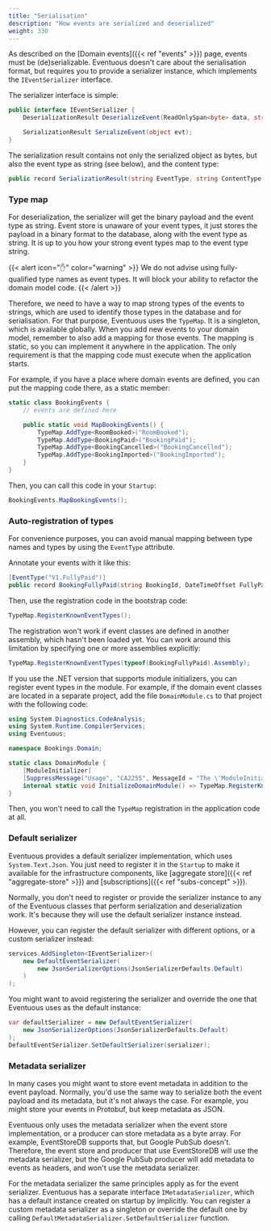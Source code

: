 ```yaml
---
title: "Serialisation"
description: "How events are serialized and deserialized"
weight: 330
---
```


As described on the [Domain events]({{< ref "events" >}}) page, events must be (de)serializable. Eventuous doesn't care about the serialisation format, but requires you to provide a serializer instance, which implements the `IEventSerializer` interface.

The serializer interface is simple:

```csharp
public interface IEventSerializer {
    DeserializationResult DeserializeEvent(ReadOnlySpan<byte> data, string eventType, string contentType);

    SerializationResult SerializeEvent(object evt);
}
```

The serialization result contains not only the serialized object as bytes, but also the event type as string (see below), and the content type:

```csharp
public record SerializationResult(string EventType, string ContentType, byte[] Payload);
```

### Type map

For deserialization, the serializer will get the binary payload and the event type as string. Event store is unaware of your event types, it just stores the payload in a binary format to the database, along with the event type as string. It is up to you how your strong event types map to the event type string.

{{< alert icon="✋" color="warning" >}}
We do not advise using fully-qualified type names as event types. It will block your ability to refactor the domain model code.
{{< /alert >}}

Therefore, we need to have a way to map strong types of the events to strings, which are used to identify those types in the database and for serialisation. For that purpose, Eventuous uses the `TypeMap`. It is a singleton, which is available globally. When you add new events to your domain model, remember to also add a mapping for those events. The mapping is static, so you can implement it anywhere in the application. The only requirement is that the mapping code must execute when the application starts.

For example, if you have a place where domain events are defined, you can put the mapping code there, as a static member:

```csharp
static class BookingEvents {
    // events are defined here

    public static void MapBookingEvents() {
        TypeMap.AddType<RoomBooked>("RoomBooked");
        TypeMap.AddType<BookingPaid>("BookingPaid");
        TypeMap.AddType<BookingCancelled>("BookingCancelled");
        TypeMap.AddType<BookingImported>("BookingImported");
    }
}
```

Then, you can call this code in your `Startup`:

```csharp
BookingEvents.MapBookingEvents();
```

### Auto-registration of types

For convenience purposes, you can avoid manual mapping between type names and types by using the `EventType` attribute.

Annotate your events with it like this:

```csharp
[EventType("V1.FullyPaid")]
public record BookingFullyPaid(string BookingId, DateTimeOffset FullyPaidAt);
```

Then, use the registration code in the bootstrap code:

```csharp
TypeMap.RegisterKnownEventTypes();
```

The registration won't work if event classes are defined in another assembly, which hasn't been loaded yet. You can work around this limitation by specifying one or more assemblies explicitly:

```csharp
TypeMap.RegisterKnownEventTypes(typeof(BookingFullyPaid).Assembly);
```

If you use the .NET version that supports module initializers, you can register event types in the module. For example, if the domain event classes are located in a separate project, add the file `DomainModule.cs` to that project with the following code:

```csharp
using System.Diagnostics.CodeAnalysis;
using System.Runtime.CompilerServices;
using Eventuous;

namespace Bookings.Domain; 

static class DomainModule {
    [ModuleInitializer]
    [SuppressMessage("Usage", "CA2255", MessageId = "The \'ModuleInitializer\' attribute should not be used in libraries")]
    internal static void InitializeDomainModule() => TypeMap.RegisterKnownEventTypes();
}
```

Then, you won't need to call the `TypeMap` registration in the application code at all.

### Default serializer

Eventuous provides a default serializer implementation, which uses `System.Text.Json`. You just need to register it in the `Startup` to make it available for the infrastructure components, like [aggregate store]({{< ref "aggregate-store" >}}) and [subscriptions]({{< ref "subs-concept" >}}).

Normally, you don't need to register or provide the serializer instance to any of the Eventuous classes that perform serialization and deserialization work. It's because they will use the default serializer instance instead.

However, you can register the default serializer with different options, or a custom serializer instead:

```csharp
services.AddSingleton<IEventSerializer>(
    new DefaultEventSerializer(
        new JsonSerializerOptions(JsonSerializerDefaults.Default)
    )
);
```

You might want to avoid registering the serializer and override the one that Eventuous uses as the default instance:

```csharp
var defaultSerializer = new DefaultEventSerializer(
    new JsonSerializerOptions(JsonSerializerDefaults.Default)
);
DefaultEventSerializer.SetDefaultSerializer(serializer);
```

### Metadata serializer

In many cases you might want to store event metadata in addition to the event payload. Normally, you'd use the same way to serialize both the event payload and its metadata, but it's not always the case. For example, you might store your events in Protobuf, but keep metadata as JSON.

Eventuous only uses the metadata serializer when the event store implementation, or a producer can store metadata as a byte array. For example, EventStoreDB supports that, but Google PubSub doesn't. Therefore, the event store and producer that use EventStoreDB will use the metadata serializer, but the Google PubSub producer will add metadata to events as headers, and won't use the metadata serializer.

For the metadata serializer the same principles apply as for the event serializer. Eventuous has a separate interface `IMetadataSerializer`, which has a default instance created on startup by implicitly. You can register a custom metadata serializer as a singleton or override the default one by calling `DefaultMetadataSerializer.SetDefaultSerializer` function. 
